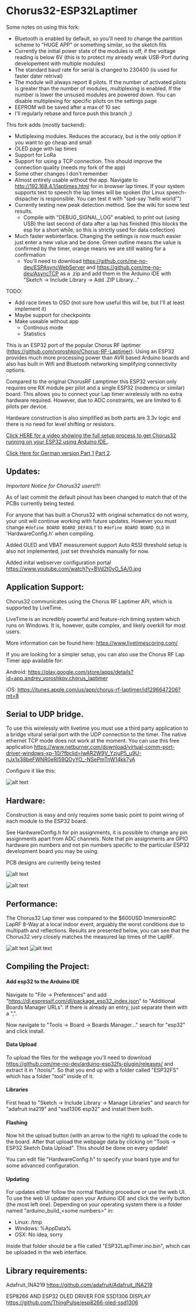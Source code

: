 # Chorus32-ESP32Laptimer

Some notes on using this fork:
 * Bluetooth is enabled by default, so you'll need to change the partition scheme to "HUGE APP" or something similar, so the sketch fits
 * Currently the initial power state of the modules is off, if the voltage reading is below 6V (this is to protect my already weak USB-Port during developement with multiple modules)
 * The standard baud rate for serial is changed to 230400 (is used for faster dater retrival)
 * The module will always report 8 pilots. If the number of activated pilots is greater than the number of modules, multiplexing is enabled. If the number is lower the unsused modules are powered down. You can disable multiplexing for specific pilots on the settings page
 * EEPROM will be saved after a max of 10 sec
 * I'll regularly rebase and force push this branch ;)

This fork adds (mostly backend):
 * Mutliplexing modules. Reduces the accuracy, but is the only option if you want to go cheap and small
 * OLED page with lap times
 * Support for LoRa
 * Support for using a TCP connection. This should improve the connection quality (needs my fork of the app)
 * Some other changes I don't remember
 * Almost entirely usable without the app. Navigate to http://192.168.4.1/laptimes.html for in browser lap times. If your system supports text to speech the lap times will be spoken (for Linux speech-dispacher is responsible. You can test it with "spd-say 'hello world'")
 * Currently testing new peak detection method. See the wiki for some test results.
   * Compile with "DEBUG_SIGNAL_LOG" enabled, to print out (using USB) the last second of data after a lap has finished (this blocks the esp for a short while, so this is strictly used for data collection)
 * Much faster webinterface. Changing the settings is now much easier just enter a new value and be done. Green outline means the value is confirmed by the timer, orange means we are still waiting for a confirmation
    * You'll need to download  https://github.com/me-no-dev/ESPAsyncWebServer and https://github.com/me-no-dev/AsyncTCP as a .zip and add them in the Arduino IDE with "Sketch -> Include Library -> Add .ZIP Library..."

TODO:
 * Add race times to OSD (not sure how useful this will be, but I'll at least implement it)
 * Maybe support for checkpoints
 * Make useable without app
   * Continous mode
   * Statistics

This is an ESP32 port of the popular Chorus RF laptimer (https://github.com/voroshkov/Chorus-RF-Laptimer). Using an ESP32 provides much more processing power than AVR based Arduino boards and also has built in Wifi and Bluetooth networking simplifying connectivity options.

Compared to the original ChorusRF Lamptimer this ESP32 version only requires one RX module per pilot and a single ESP32 (nodemcu or similar) board. This allows you to connect your Lap timer wirelessly with no extra hardware required. However, due to ADC constraints, we are limited to 6 pilots per device. 

Hardware construction is also simplified as both parts are 3.3v logic and there is no need for level shifting or resistors.  

[Click HERE for a video showing the full setup process to get Chorus32 running on your ESP32 using Arduino IDE.](https://www.youtube.com/watch?v=ip2HUVk_lMs). 

[Click Here for German version Part 1](https://www.youtube.com/watch?v=z8xTfuLECME) [Part 2](https://www.youtube.com/watch?v=7wl0CgA8YnM).

Updates:
-----
*Important Notice for Chorus32 users!!!:*

As of last commit the default pinout has been changed to match that of the PCBs currently being tested.

For anyone that has built a Chorus32 with original schematics do not worry, your unit will continue working with future updates. However you must change `#define BOARD BOARD_DEFAULT` to `#define BOARD BOARD_OLD` in 'HardwareConfig.h' when compiling.

Added OLED and VBAT measurement support
Auto RSSI threshold setup is also not implemented, just set thresholds manually for now.

Added inital webserver configuration portal
https://www.youtube.com/watch?v=BVd2t0yO_5A/0.jpg

Application Support:
-----
Chorus32 communicates using the Chorus RF Laptimer API, which is supported by LiveTime.

LiveTime is an incredibly powerful and feature-rich timing system which runs on Windows. It is, however, quite complex, and likely overkill for most users. 

More information can be found here: https://www.livetimescoring.com/ 

If you are looking for a simpler setup, you can also use the Chorus RF Lap Timer app available for:

Android: https://play.google.com/store/apps/details?id=app.andrey_voroshkov.chorus_laptimer

iOS: https://itunes.apple.com/us/app/chorus-rf-laptimer/id1296647206?mt=8

Serial to UDP bridge. 
-----

To use this wirelessly with livetime you must use a third party application to a bridge vitural serial port with the UDP connection to the timer. The native ethernet TCP mode does not work at the moment. You can use this free application https://www.netburner.com/download/virtual-comm-port-driver-windows-xp-10/?fbclid=IwAR2W9V_YzjuP5_u9U-nJx1x38beFWNR0eRI59QOyYO_-NSePmTnW14kk7yA

Configure it like this:

![alt text](img/vcommport.png)

Hardware:
-----
Construction is easy and only requires some basic point to point wiring of each module to the ESP32 board.

See HardwareConfig.h for pin assignments, it is possible to change any pin assignments apart from ADC channels. Note that pin assignments are GPIO hardware pin numbers and not pin numbers specific to the particular ESP32 development board you may be using. 

PCB designs are currently being tested

![alt text](img/PCBv1.jpg)

![alt text](pcb/JyeSmith/PCBV2/Schematic_V2.png)

Performance:
-----
The Chorus32 Lap timer was compared to the $600USD ImmersionRC LapRF 8-Way at a local indoor event, arguably the worst conditions due to multipath and reflections. Results are presented below, you can see that the Chorus32 very closely matches the measured lap times of the LapRF.

![alt text](img/Comparison1.png)
![alt text](img/Comparison2.png)

## Compiling the Project:

#### Add esp32 to the Arduino IDE

Navigate to "File -> Preferences" and add "https://dl.espressif.com/dl/package_esp32_index.json" to "Additional Boards Manager URLs". If there is already an entry, just separate them with a ",".

Now navigate to "Tools -> Board -> Boards Manager..." search for "esp32" and click install.

#### Data Upload

To upload the files for the webpage you'll need to download https://github.com/me-no-dev/arduino-esp32fs-plugin/releases/ and extract it in "<Your Arduino install folder>/tools/". So that you end up with a folder called "ESP32FS" which has a folder "tool" inside of it.

#### Libraries

First head to "Sketch -> Include Library -> Manage Libraries" and search for "adafruit ina219" and "ssd1306 esp32" and install them both.

#### Flashing
Now hit the upload button (with an arrow to the right) to upload the code to the board. After that upload the webpage data by clicking on "Tools -> ESP32 Sketch Data Upload". This should be done on every update!

You can edit file "HardwareConfig.h" to specify your board type and for some advanced configuration.

#### Updating

For updates either follow the normal flashing procedure or use the web UI.
To use the web UI updater open your Arduino IDE and click the verify button (the most left one).
Depending on your operating system there is a folder named "arduino_build_\<some numbers\>" in:
  - Linux: /tmp
  - Windows: %AppData%
  - OSX: No idea, sorry
  
Inside that folder should be a file called "ESP32LapTimer.ino.bin", which can be uploaded in the web interface.


Library requirements:
-----
Adafruit_INA219 https://github.com/adafruit/Adafruit_INA219

ESP8266 AND ESP32 OLED DRIVER FOR SSD1306 DISPLAY https://github.com/ThingPulse/esp8266-oled-ssd1306
